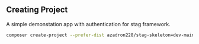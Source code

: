 ## Creating Project

A simple demonstation app with authentication for stag framework.

```sh
composer create-project --prefer-dist azadron228/stag-skeleton=dev-main new-app
```
